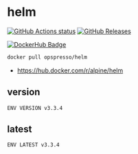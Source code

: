 # helm

[![GitHub Actions status](https://github.com/opspresso/helm/workflows/Build-Push/badge.svg)](https://github.com/opspresso/helm/actions)
[![GitHub Releases](https://img.shields.io/github/release/opspresso/helm.svg)](https://github.com/opspresso/helm/releases)

[![DockerHub Badge](http://dockeri.co/image/opspresso/helm)](https://hub.docker.com/r/opspresso/helm/)

```bash
docker pull opspresso/helm
```

* https://hub.docker.com/r/alpine/helm

## version

```
ENV VERSION v3.3.4
```

## latest

```
ENV LATEST v3.3.4
```
